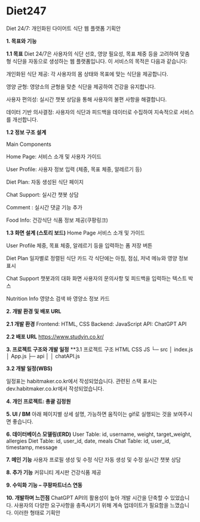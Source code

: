 # Diet247
Diet 24/7: 개인화된 다이어트 식단 웹 플랫폼 기획안


**1. 목표와 기능**


**1.1 목표**
Diet 24/7은 사용자의 식단 선호, 영양 필요성, 목표 체중 등을 고려하여 맞춤형 식단을 자동으로 생성하는 웹 플랫폼입니다. 이 서비스의 목적은 다음과 같습니다:

개인화된 식단 제공: 각 사용자의 몸 상태와 목표에 맞는 식단을 제공합니다.


영양 균형: 영양소의 균형을 맞춘 식단을 제공하여 건강을 유지합니다.


사용자 편의성: 실시간 챗봇 상담을 통해 사용자의 불편 사항을 해결합니다.


데이터 기반 의사결정: 사용자의 식단과 피드백을 데이터로 수집하여 지속적으로 서비스를 개선합니다.


**1.2 정보 구조 설계**


Main Components


Home Page: 서비스 소개 및 사용자 가이드


User Profile: 사용자 정보 입력 (체중, 목표 체중, 알레르기 등)


Diet Plan: 자동 생성된 식단 페이지


Chat Support: 실시간 챗봇 상담


Comment : 실시간 댓글 기능 추가


Food Info: 건강식단 식품 정보 제공(쿠팡링크)


**1.3 화면 설계 (스토리 보드)**
Home Page
서비스 소개 및 가이드


User Profile
체중, 목표 체중, 알레르기 등을 입력하는 폼
저장 버튼


Diet Plan
일자별로 정렬된 식단 카드
각 식단에는 아침, 점심, 저녁 메뉴와 영양 정보 표시


Chat Support
챗봇과의 대화 화면
사용자의 문의사항 및 피드백을 입력하는 텍스트 박스


Nutrition Info
영양소 검색 바
영양소 정보 카드



**2. 개발 환경 및 배포 URL**


**2.1 개발 환경**
Frontend: HTML, CSS
Backend: JavaScript
API: ChatGPT API


**2.2 배포 URL**
https://www.studyin.co.kr/


**3. 프로젝트 구조와 개발 일정**
**3.1 프로젝트 구조
HTML
CSS
JS
└─ src
    │  index.js
    │  App.js
├─ api
│  │  chatAPI.js


**3.2 개발 일정(WBS)**


일정표는 habitmaker.co.kr에서 작성되었습니다.
관련된 스택 표시는 dev.habitmaker.co.kr에서 작성되었습니다.


**4. 개인 프로젝트: 총괄 김정원**


**5. UI / BM**
아래 페이지별 상세 설명, 가능하면 움직이는 gif로 실행되는 것을 보여주시면 좋습니다.


**6. 데이터베이스 모델링(ERD)**
User Table: id, username, weight, target_weight, allergies
Diet Table: id, user_id, date, meals
Chat Table: id, user_id, timestamp, message


**7. 메인 기능**
사용자 프로필 생성 및 수정
식단 자동 생성 및 수정
실시간 챗봇 상담


**8. 추가 기능**
커뮤니티 게시판
건강식품 제공


**9. 수익화 기능 – 쿠팡파트너스 연동**


**10. 개발하며 느낀점**
ChatGPT API의 활용성이 높아 개발 시간을 단축할 수 있었습니다.
사용자의 다양한 요구사항을 충족시키기 위해 계속 업데이트가 필요함을 느꼈습니다.
이러한 형태로 기획안
